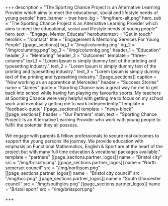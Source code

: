 +++
description = "The Sporting Chance Project is an Alternative Learning Provider which aims to meet the educational, social and lifestyle needs of young people"
hero_banner = true
hero_bg = "/img/hero-alt.png"
hero_sub = "The Sporting Chance Project is an Alternative Learning Provider which aims to meet the educational, social and lifestyle needs of young people"
hero_text = "Engage, Mentor, Educate"
herobuttontext = "Get in touch"
herolink = "/contact"
title = "Engagement & Mentoring Services For Young People"
[[page_sections]]
bg_1 = "/img/columnbg.png"
bg_2 = "/img/columnbg.png"
bg_3 = "/img/columnbg.png"
header_1 = "Education"
header_2 = "Mentoring"
header_3 = "Outcomes"
template = "three-columns"
text_1 = "Lorem Ipsum is simply dummy text of the printing and typesetting industry."
text_2 = "Lorem Ipsum is simply dummy text of the printing and typesetting industry."
text_3 = "Lorem Ipsum is simply dummy text of the printing and typesetting industry."
[[page_sections]]
caption = "Now working as an apprentice at Mercedes"
header = "Success Stories"
name = "James"
quote = "Sporting Chance was a great way for me to get back into school while having fun playing my favourite sports. My teachers at Sporting Chance were very helpful with getting me to focus on my school work and eventually getting me to work independently."
template = "feedback-quote"
[[page_sections]]
template = "news-block"
[[page_sections]]
header = "Our Partners"
main_text = "Sporting Chance Project: Is an Alternative Learning Provider who work with young people to fulfill the potential they all possess. <br/> <br/> We engage with parents & fellow professionals to secure real outcomes to support the young persons life journey.  We provide education with emphasis on Functional Mathematics, English & Sport are at the heart of the project but with many full time education & vocational packages available."
template = "partners"
[[page_sections.partner_logos]]
name = "Bristol city"
src = "/img/briscity.png"
[[page_sections.partner_logos]]
name = "North somerset council"
src = "/img/northsom.png"
[[page_sections.partner_logos]]
name = "Bristol city council"
src = "/img/bcc.png"
[[page_sections.partner_logos]]
name = "South Gloucester council"
src = "/img/southglos.png"
[[page_sections.partner_logos]]
name = "Bristol sport"
src = "/img/brissport.png"

+++
